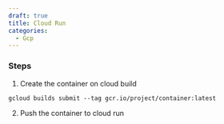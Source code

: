 ```yaml
---
draft: true
title: Cloud Run
categories:
  - Gcp
---
```

### Steps

1. Create the container on cloud build

```
gcloud builds submit --tag gcr.io/project/container:latest
```

2. Push the container to cloud run

```

```